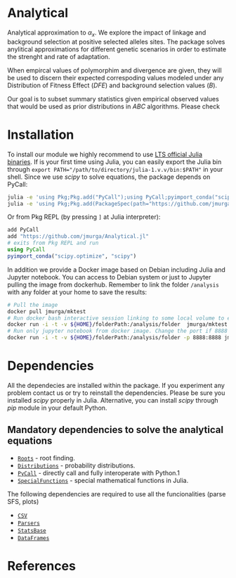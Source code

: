 # Analytical

Analytical approximation to $\alpha_{x}$. We explore the impact of linkage and background selection at positive selected alleles sites. The package solves anylitical approximations for different genetic scenarios in order to estimate the strenght and rate of adaptation. 

When empircal values of polymorphim and divergence are given, they will be used to discern their expected correspoding values modeled under any Distribution of Fitness Effect (*DFE*) and background selection values (*B*). 

Our goal is to subset summary statistics given empirical observed values that would be used as prior distributions in *ABC* algorithms. Please check

# Installation

To install our module we highly recommend to use [LTS official Julia binaries](https://julialang.org/downloads/). If is your first time using Julia, you can easily export the Julia bin through ```export PATH="/path/to/directory/julia-1.v.v/bin:$PATH"``` in your shell. Since we use *scipy* to solve equations, the package depends on PyCall:

```bash
julia -e 'using Pkg;Pkg.add("PyCall");using PyCall;pyimport_conda("scipy.optimize", "scipy")'
julia -e 'using Pkg;Pkg.add(PackageSpec(path="https://github.com/jmurga/Analytical.jl"))'
```

Or from Pkg REPL (by pressing `]` at Julia interpreter):

```julia
add PyCall
add "https://github.com/jmurga/Analytical.jl"
# exits from Pkg REPL and run
using PyCall
pyimport_conda("scipy.optimize", "scipy")
```

In addition we provide a Docker image based on Debian including Julia and Jupyter notebook. You can access to Debian system or just to Jupyter pulling the image from dockerhub. Remember to link the folder `/analysis` with any folder at your home to save the results:

```bash
# Pull the image
docker pull jmurga/mktest
# Run docker bash interactive session linking to some local volume to export data. 
docker run -i -t -v ${HOME}/folderPath:/analysis/folder  jmurga/mktest
# Run only jupyter notebook from docker image. Change the port if 8888 is already used
docker run -i -t -v ${HOME}/folderPath:/analysis/folder -p 8888:8888 jmurga/mktest /bin/bash -c "jupyter-lab --ip='*' --port=8888 --no-browser --allow-root"
```

# Dependencies
All the dependecies are installed within the package. If you experiment any problem contact us or try to reinstall the dependencies. Please be sure you installed *scipy* properly in Julia. Alternative, you can install *scipy* through *pip* module in your default Python.


## Mandatory dependencies to solve the analytical equations
- [`Roots`](https://github.com/JuliaMath/Roots.jl) - root finding.
- [`Distributions`](https://github.com/JuliaStats/Distributions.jl) - probability distributions.
- [`PyCall`](https://github.com/JuliaPy/PyCall.jl) - directly call and fully interoperate with Python.1
- [`SpecialFunctions`](https://github.com/JuliaMath/SpecialFunctions.jl) - special mathematical functions in Julia.


The following dependencies are required to use all the funcionalities (parse SFS, plots)
- [`CSV`](https://github.com/JuliaNLSolvers/Optim.jl)
- [`Parsers`](https://github.com/JuliaStats/Distributions.jl)
- [`StatsBase`](https://github.com/JuliaStats/Distances.jl)
- [`DataFrames`](https://github.com/JuliaStats/Distances.jl)

# References
